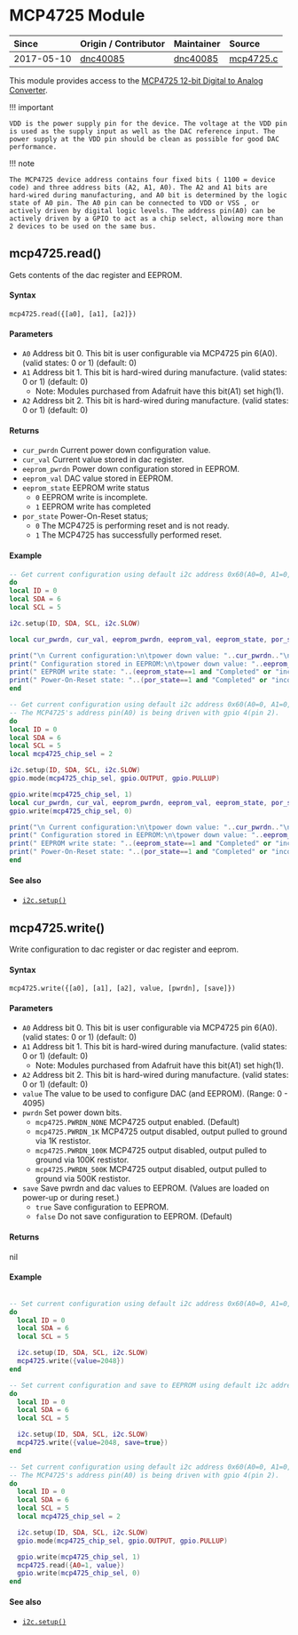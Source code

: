 # MCP4725 Module
| Since  | Origin / Contributor  | Maintainer  | Source  |
| :----- | :-------------------- | :---------- | :------ |
| 2017-05-10 | [dnc40085](https://github.com/dnc40085) | [dnc40085](https://github.com/dnc40085) | [mcp4725.c](../../app/modules/mcp4725.c)|


This module provides access to the [MCP4725 12-bit Digital to Analog Converter](http://ww1.microchip.com/downloads/en/DeviceDoc/22039d.pdf).

!!! important

	VDD is the power supply pin for the device. The voltage at the VDD pin is used as the supply input as well as the DAC reference input. The power supply at the VDD pin should be clean as possible for good DAC performance.

!!! note

	The MCP4725 device address contains four fixed bits ( 1100 = device code) and three address bits (A2, A1, A0). The A2 and A1 bits are hard-wired during manufacturing, and A0 bit is determined by the logic state of A0 pin. The A0 pin can be connected to VDD or VSS , or actively driven by digital logic levels. The address pin(A0) can be actively driven by a GPIO to act as a chip select, allowing more than 2 devices to be used on the same bus.

## mcp4725.read()
Gets contents of the dac register and EEPROM.

#### Syntax
`mcp4725.read({[a0], [a1], [a2]})`

#### Parameters
- `A0` Address bit 0. This bit is user configurable via MCP4725 pin 6(A0). (valid states: 0 or 1) (default: 0)
- `A1` Address bit 1. This bit is hard-wired during manufacture. (valid states: 0 or 1) (default: 0)
	- Note: Modules purchased from Adafruit have this bit(A1) set high(1).
- `A2` Address bit 2. This bit is hard-wired during manufacture. (valid states: 0 or 1) (default: 0)

#### Returns
* `cur_pwrdn` Current power down configuration value.
* `cur_val` Current value stored in dac register.
* `eeprom_pwrdn` Power down configuration stored in EEPROM.
* `eeprom_val` DAC value stored in EEPROM.
* `eeprom_state` EEPROM write status
	* `0` EEPROM write is incomplete.
	* `1` EEPROM write has completed
* `por_state` Power-On-Reset status;
	* `0` The MCP4725 is performing reset and is not ready.
	* `1` The MCP4725 has successfully performed reset.

#### Example
```lua
-- Get current configuration using default i2c address 0x60(A0=0, A1=0, A2=0).
do
local ID = 0
local SDA = 6
local SCL = 5

i2c.setup(ID, SDA, SCL, i2c.SLOW)

local cur_pwrdn, cur_val, eeprom_pwrdn, eeprom_val, eeprom_state, por_state = mcp4725.read()

print("\n Current configuration:\n\tpower down value: "..cur_pwrdn.."\n\tdac value: "..cur_val)
print(" Configuration stored in EEPROM:\n\tpower down value: "..eeprom_pwrdn.."\n\tdac value: "..eeprom_val)
print(" EEPROM write state: "..(eeprom_state==1 and "Completed" or "incomplete"))
print(" Power-On-Reset state: "..(por_state==1 and "Completed" or "incomplete"))
end

-- Get current configuration using default i2c address 0x60(A0=0, A1=0, A2=0).
-- The MCP4725's address pin(A0) is being driven with gpio 4(pin 2).
do
local ID = 0
local SDA = 6
local SCL = 5
local mcp4725_chip_sel = 2

i2c.setup(ID, SDA, SCL, i2c.SLOW)
gpio.mode(mcp4725_chip_sel, gpio.OUTPUT, gpio.PULLUP)

gpio.write(mcp4725_chip_sel, 1)
local cur_pwrdn, cur_val, eeprom_pwrdn, eeprom_val, eeprom_state, por_state = mcp4725.read({A0=1})
gpio.write(mcp4725_chip_sel, 0)

print("\n Current configuration:\n\tpower down value: "..cur_pwrdn.."\n\tdac value: "..cur_val)
print(" Configuration stored in EEPROM:\n\tpower down value: "..eeprom_pwrdn.."\n\tdac value: "..eeprom_val)
print(" EEPROM write state: "..(eeprom_state==1 and "Completed" or "incomplete"))
print(" Power-On-Reset state: "..(por_state==1 and "Completed" or "incomplete"))
end
```
#### See also
- [`i2c.setup()`](i2c.md#i2csetup)


## mcp4725.write()
Write configuration to dac register or dac register and eeprom.

#### Syntax
`mcp4725.write({[a0], [a1], [a2], value, [pwrdn], [save]})`

#### Parameters
- `A0` Address bit 0. This bit is user configurable via MCP4725 pin 6(A0). (valid states: 0 or 1) (default: 0)
- `A1` Address bit 1. This bit is hard-wired during manufacture. (valid states: 0 or 1) (default: 0)
	- Note: Modules purchased from Adafruit have this bit(A1) set high(1).
- `A2` Address bit 2. This bit is hard-wired during manufacture. (valid states: 0 or 1) (default: 0)
- `value` The value to be used to configure DAC (and EEPROM). (Range: 0 - 4095)
- `pwrdn` Set power down bits.
	- `mcp4725.PWRDN_NONE` MCP4725 output enabled. (Default)
	- `mcp4725.PWRDN_1K` MCP4725 output disabled, output pulled to ground via 1K restistor.
	- `mcp4725.PWRDN_100K` MCP4725 output disabled, output pulled to ground via 100K restistor.
	- `mcp4725.PWRDN_500K` MCP4725 output disabled, output pulled to ground via 500K restistor.
- `save` Save pwrdn and dac values to EEPROM. (Values are loaded on power-up or during reset.)
	- `true` Save configuration to EEPROM.
	- `false` Do not save configuration to EEPROM. (Default)

#### Returns
nil

#### Example
```lua

-- Set current configuration using default i2c address 0x60(A0=0, A1=0, A2=0).
do
  local ID = 0
  local SDA = 6
  local SCL = 5

  i2c.setup(ID, SDA, SCL, i2c.SLOW)
  mcp4725.write({value=2048})
end

-- Set current configuration and save to EEPROM using default i2c address 0x60(A0=0, A1=0, A2=0).
do
  local ID = 0
  local SDA = 6
  local SCL = 5

  i2c.setup(ID, SDA, SCL, i2c.SLOW)
  mcp4725.write({value=2048, save=true})
end

-- Set current configuration using default i2c address 0x60(A0=0, A1=0, A2=0).
-- The MCP4725's address pin(A0) is being driven with gpio 4(pin 2).
do
  local ID = 0
  local SDA = 6
  local SCL = 5
  local mcp4725_chip_sel = 2

  i2c.setup(ID, SDA, SCL, i2c.SLOW)
  gpio.mode(mcp4725_chip_sel, gpio.OUTPUT, gpio.PULLUP)

  gpio.write(mcp4725_chip_sel, 1)
  mcp4725.read({A0=1, value})
  gpio.write(mcp4725_chip_sel, 0)
end
```
#### See also
- [`i2c.setup()`](i2c.md#i2csetup)
